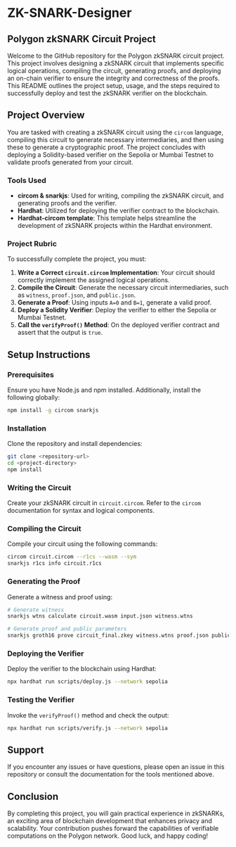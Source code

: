 # ZK-SNARK-Designer

## Polygon zkSNARK Circuit Project

Welcome to the GitHub repository for the Polygon zkSNARK circuit project. This project involves designing a zkSNARK circuit that implements specific logical operations, compiling the circuit, generating proofs, and deploying an on-chain verifier to ensure the integrity and correctness of the proofs. This README outlines the project setup, usage, and the steps required to successfully deploy and test the zkSNARK verifier on the blockchain.

## Project Overview

You are tasked with creating a zkSNARK circuit using the `circom` language, compiling this circuit to generate necessary intermediaries, and then using these to generate a cryptographic proof. The project concludes with deploying a Solidity-based verifier on the Sepolia or Mumbai Testnet to validate proofs generated from your circuit.

### Tools Used

- **circom & snarkjs**: Used for writing, compiling the zkSNARK circuit, and generating proofs and the verifier.
- **Hardhat**: Utilized for deploying the verifier contract to the blockchain.
- **Hardhat-circom template**: This template helps streamline the development of zkSNARK projects within the Hardhat environment.

### Project Rubric

To successfully complete the project, you must:

1. **Write a Correct `circuit.circom` Implementation**: Your circuit should correctly implement the assigned logical operations.
2. **Compile the Circuit**: Generate the necessary circuit intermediaries, such as `witness`, `proof.json`, and `public.json`.
3. **Generate a Proof**: Using inputs `A=0` and `B=1`, generate a valid proof.
4. **Deploy a Solidity Verifier**: Deploy the verifier to either the Sepolia or Mumbai Testnet.
5. **Call the `verifyProof()` Method**: On the deployed verifier contract and assert that the output is `true`.

## Setup Instructions

### Prerequisites

Ensure you have Node.js and npm installed. Additionally, install the following globally:
```bash
npm install -g circom snarkjs
```

### Installation

Clone the repository and install dependencies:
```bash
git clone <repository-url>
cd <project-directory>
npm install
```

### Writing the Circuit

Create your zkSNARK circuit in `circuit.circom`. Refer to the `circom` documentation for syntax and logical components.

### Compiling the Circuit

Compile your circuit using the following commands:
```bash
circom circuit.circom --r1cs --wasm --sym
snarkjs r1cs info circuit.r1cs
```

### Generating the Proof

Generate a witness and proof using:
```bash
# Generate witness
snarkjs wtns calculate circuit.wasm input.json witness.wtns

# Generate proof and public parameters
snarkjs groth16 prove circuit_final.zkey witness.wtns proof.json public.json
```

### Deploying the Verifier

Deploy the verifier to the blockchain using Hardhat:
```bash
npx hardhat run scripts/deploy.js --network sepolia
```

### Testing the Verifier

Invoke the `verifyProof()` method and check the output:
```bash
npx hardhat run scripts/verify.js --network sepolia
```

## Support

If you encounter any issues or have questions, please open an issue in this repository or consult the documentation for the tools mentioned above.

## Conclusion

By completing this project, you will gain practical experience in zkSNARKs, an exciting area of blockchain development that enhances privacy and scalability. Your contribution pushes forward the capabilities of verifiable computations on the Polygon network. Good luck, and happy coding!

